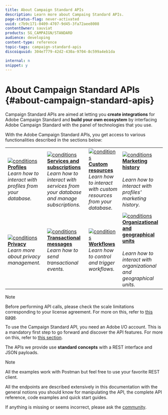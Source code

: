 ```yaml
---
title: About Campaign Standard APIs
description: Learn more about Campaing Standard APIs.
page-status-flag: never-activated
uuid: c7b9c171-0409-4707-9d45-3fa72aee8008
contentOwner: sauviat
products: SG_CAMPAIGN/STANDARD
audience: developing
content-type: reference
topic-tags: campaign-standard-apis
discoiquuid: 304e7779-42d2-430a-9704-8c599a4eb1da

internal: n
snippet: y
---
```


# About Campaign Standard APIs {#about-campaign-standard-apis}

Campaign Standard APIs are aimed at letting you **create integrations** for Adobe Campaign Standard and **build your own ecosystem** by interfacing Adobe Campaign Standard with the panel of technologies that you use.

With the Adobe Campaign Standard APIs, you get access to various functionalities described in the sections below:

<table>
<tr>
    <td>
        <a href="../../api/using/retrieving-profiles.md"><img alt="conditions" src="assets/do-not-localize/icon_profile.png"/></a>
        <div><a href="../../api/using/retrieving-profiles.md"><strong>Profiles</strong></a></div>
        <em>Learn how to interact with profiles from your database.</em>
    </td>
    <td>
        <a href="../../api/using/managing-services.md"><img alt="conditions" src="assets/do-not-localize/icon_services.png"/></a>
        <div><a href="../../api/using/managing-services.md"><strong>Services and subscriptions</strong></a></div>
        <em>Learn how to interact with services from your database and manage subscriptions.</em>
    </td>
    <td>
        <a href="../../api/using/interacting-with-custom-resources.md"><img alt="conditions" src="assets/do-not-localize/icon_customresources.png"/></a>
        <div><a href="../../api/using/interacting-with-custom-resources.md"><strong>Custom resources</strong></a></div>
        <em>Learn how to interact with custom resources from your database.</em>
    </td>
    <td>
        <a href="../../api/using/interacting-with-marketing-history.md"><img alt="conditions" src="assets/do-not-localize/icon_marketinghistory.png"/></a>
        <div><a href="../../api/using/interacting-with-marketing-history.md"><strong>Marketing history</strong></a></div>
        <br/><em>Learn how to interact with profiles' marketing history.</em>
    </td>
</tr>
<tr>
    <td>
        <a href="../../api/using/creating-a-privacy-request.md"><img alt="conditions" src="assets/do-not-localize/icon_privacy.png"/></a>
        <div><a href="../../api/using/creating-a-privacy-request.md"><strong>Privacy</strong></a></div>
        <em>Learn more about privacy management.</em>
    </td>
    <td>
        <a href="../../api/using/managing-transactional-messages.md"><img alt="conditions" src="assets/do-not-localize/icon_transactionalmessage.png"/></a>
        <div><a href="../../api/using/managing-transactional-messages.md"><strong>Transactional messages</strong></a></div>
        <em>Learn how to send transactional events.</em>
    </td>
    <td>
        <a href="../../api/using/managing-workflows/controlling-a-workflow.md"><img alt="conditions" src="assets/do-not-localize/icon_workflows.png"/></a>
        <div><a href="../../api/using/managing-workflows/controlling-a-workflow.md"><strong>Workflows</strong></a></div>
        <em>Learn how to control and trigger workflows.</em>
    </td>
    <td>
        <a href="../../api/using/retrieving-an-organizational-unit.md"><img alt="conditions" src="assets/do-not-localize/icon_units.png"/></a>
        <div><a href="../../api/using/retrieving-an-organizational-unit.md"><strong>Organizational and geographical units</strong></a></div>
        <br/><em>Learn how to interact with organizational and geographical units.</em>
    </td>
</tr>
</table>

>[!NOTE]
>
>Before performing API calls, please check the scale limitations corresponding to your license agreement. For more on this, refer to [this page](https://helpx.adobe.com/legal/product-descriptions/campaign-standard.html#ITInfrastructureResourcesbyActiveProfilesTiers).

To use the Campaign Standard API, you need an Adobe I/O account. This is a mandatory first step to go forward and discover the API features.
For more on this, refer to [this section](../../api/using/setting-up-api-access.md).

The APIs we provide use **standard concepts** with a REST interface and JSON payloads.

>[!NOTE]
>
>All the examples work with Postman but feel free to use your favorite REST client.

All the endpoints are described extensively in this documentation with the general notions you should know for manipulating the API, the complete API reference, code examples and quick start guides.

If anything is missing or seems incorrect, please ask the [community](https://help-forums.adobe.com/content/adobeforums/en/campaign-forum/adobe-campaign.html).
